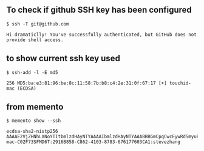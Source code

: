 ## To check if github SSH key has been configured
```
$ ssh -T git@github.com

Hi dramaticlly! You've successfully authenticated, but GitHub does not provide shell access.
```

## to show current ssh key used
```
$ ssh-add -l -E md5

256 MD5:ba:e3:81:96:be:8c:11:58:7b:b8:c4:2e:31:0f:67:17 [+] touchid-mac (ECDSA)
```

## from memento
```
$ memento show --ssh

ecdsa-sha2-nistp256 AAAAE2VjZHNhLXNoYTItbmlzdHAyNTYAAAAIbmlzdHAyNTYAAABBBGmCpqCwcEywRdSmyuEldn6lJ7M1E5FhLvnaR5jHuEVaAjnRdzO1NNSJqaPvqz8WrkfdP4OTMzeB9eqioAG3SXc= mac-C02F73SFMD6T:2916B858-C862-4103-8783-676177603CA1:stevezhang
```